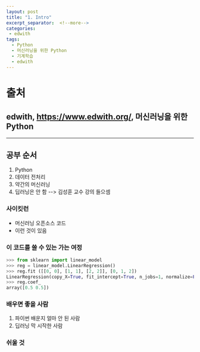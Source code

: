 ```yaml
---
layout: post
title: "1. Intro"
excerpt_separator:  <!--more-->
categories:
 - edwith
tags:
  - Python
  - 머신러닝을 위한 Python
  - 기계학습
  - edwith
---
```


# 출처

## edwith, <https://www.edwith.org/>, 머신러닝을 위한 Python

---

<!--more-->

## 공부 순서

1. Python
2. 데이터 전처리
3. 약간의 머신러닝
4. 딥러닝은 안 함 --> 김성훈 교수 강의 들으셈

### 사이킷런

* 머신러닝 오픈소스 코드
* 이런 것이 있음

### 이 코드를 쓸 수 있는 가는 여정

```python
>>> from sklearn import linear_model
>>> reg = linear_model.LinearRegression()
>>> reg.fit ([[0, 0], [1, 1], [2, 2]], [0, 1, 2])
LinearRegression(copy_X=True, fit_intercept=True, n_jobs=1, normalize=False)
>>> reg.coef_
array([0.5 0.5])
```

### 배우면 좋을 사람

1. 파이썬 배운지 얼마 안 된 사람
2. 딥러닝 막 시작한 사람

### 쉬울 것